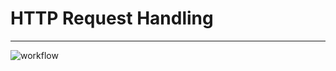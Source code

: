 # HTTP Request Handling
____________
![workflow](https://github.com/encoderuz/http-req-handling/actions/workflows/rust.yml/badge.svg) 